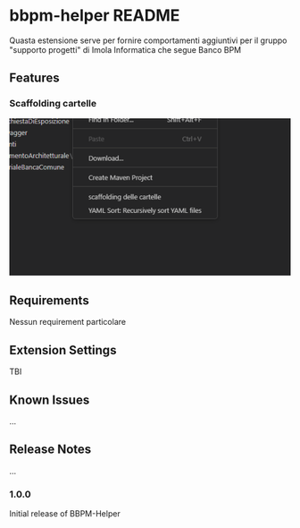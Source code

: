 # bbpm-helper README

Quasta estensione serve per fornire comportamenti aggiuntivi per il gruppo "supporto progetti" di Imola Informatica che segue Banco BPM

## Features

### Scaffolding cartelle


![Scaffolding cartelle](images/scaffoldingMenu.png)


## Requirements

Nessun requirement particolare

## Extension Settings

TBI
## Known Issues

...
## Release Notes

...

### 1.0.0

Initial release of BBPM-Helper



